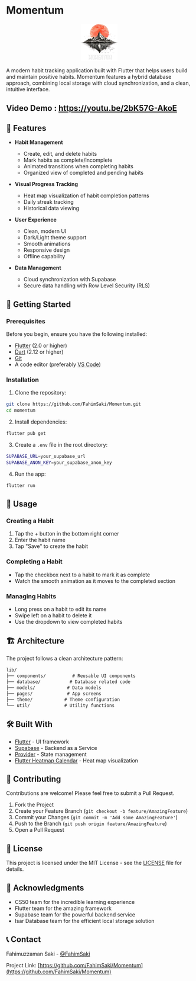 # Momentum

<p align="center">
  <img src="assets/images/momentum_app_logo_dark.png" width="100" alt="Momentum Logo"/>
</p>

A modern habit tracking application built with Flutter that helps users build and maintain positive habits. Momentum features a hybrid database approach, combining local storage with cloud synchronization, and a clean, intuitive interface.

## Video Demo : <https://youtu.be/2bK57G-AkoE>

## 🌟 Features

- **Habit Management**
  - Create, edit, and delete habits
  - Mark habits as complete/incomplete
  - Animated transitions when completing habits
  - Organized view of completed and pending habits

- **Visual Progress Tracking**
  - Heat map visualization of habit completion patterns
  - Daily streak tracking
  - Historical data viewing

- **User Experience**
  - Clean, modern UI
  - Dark/Light theme support
  - Smooth animations
  - Responsive design
  - Offline capability

- **Data Management**
  - Cloud synchronization with Supabase
  - Secure data handling with Row Level Security (RLS)

## 🚀 Getting Started

### Prerequisites

Before you begin, ensure you have the following installed:

- [Flutter](https://flutter.dev/docs/get-started/install) (2.0 or higher)
- [Dart](https://dart.dev/get-dart) (2.12 or higher)
- [Git](https://git-scm.com/downloads)
- A code editor (preferably [VS Code](https://code.visualstudio.com/))

### Installation

1. Clone the repository:

```sh
git clone https://github.com/FahimSaki/Momentum.git
cd momentum
```

2. Install dependencies:

```sh
flutter pub get
```

3. Create a `.env` file in the root directory:

```sh
SUPABASE_URL=your_supabase_url
SUPABASE_ANON_KEY=your_supabase_anon_key
```

4. Run the app:

```sh
flutter run
```

## 📱 Usage

### Creating a Habit

1. Tap the + button in the bottom right corner
2. Enter the habit name
3. Tap "Save" to create the habit

### Completing a Habit

- Tap the checkbox next to a habit to mark it as complete
- Watch the smooth animation as it moves to the completed section

### Managing Habits

- Long press on a habit to edit its name
- Swipe left on a habit to delete it
- Use the dropdown to view completed habits

## 🏗️ Architecture

The project follows a clean architecture pattern:

```
lib/
├── components/          # Reusable UI components
├── database/           # Database related code
├── models/            # Data models
├── pages/             # App screens
├── theme/            # Theme configuration
└── util/             # Utility functions
```

## 🛠️ Built With

- [Flutter](https://flutter.dev/) - UI framework
- [Supabase](https://supabase.io/) - Backend as a Service
- [Provider](https://pub.dev/packages/provider) - State management
- [Flutter Heatmap Calendar](https://pub.dev/packages/flutter_heatmap_calendar) - Heat map visualization

## 🤝 Contributing

Contributions are welcome! Please feel free to submit a Pull Request.

1. Fork the Project
2. Create your Feature Branch (`git checkout -b feature/AmazingFeature`)
3. Commit your Changes (`git commit -m 'Add some AmazingFeature'`)
4. Push to the Branch (`git push origin feature/AmazingFeature`)
5. Open a Pull Request

## 📄 License

This project is licensed under the MIT License - see the [LICENSE](LICENSE) file for details.

## 🙏 Acknowledgments

- CS50 team for the incredible learning experience
- Flutter team for the amazing framework
- Supabase team for the powerful backend service
- Isar Database team for the efficient local storage solution

## 📞 Contact

Fahimuzzaman Saki - [@FahimSaki](https://github.com/FahimSaki)

Project Link: [https://github.com/FahimSaki/Momentum](https://github.com/FahimSaki/Momentum)

